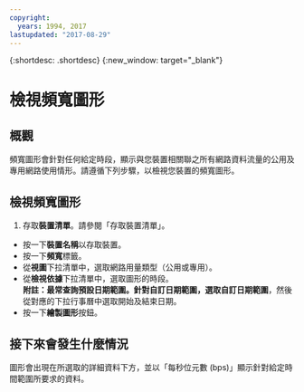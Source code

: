 ```yaml
---
copyright:
  years: 1994, 2017
lastupdated: "2017-08-29"
---
```


{:shortdesc: .shortdesc}
{:new_window: target="_blank"}

# 檢視頻寬圖形

## 概觀

頻寬圖形會針對任何給定時段，顯示與您裝置相關聯之所有網路資料流量的公用及專用網路使用情形。請遵循下列步驟，以檢視您裝置的頻寬圖形。

## 檢視頻寬圖形

1. 存取**裝置清單**。請參閱「存取裝置清單」。
* 按一下**裝置名稱**以存取裝置。
* 按一下**頻寬**標籤。
* 從**視圖**下拉清單中，選取網路用量類型（公用或專用）。
* 從**檢視依據**下拉清單中，選取圖形的時段。<br/>**附註：**最常查詢預設日期範圍。針對自訂日期範圍，選取**自訂日期範圍**，然後從對應的下拉行事曆中選取開始及結束日期。
* 按一下**繪製圖形**按鈕。

## 接下來會發生什麼情況

圖形會出現在所選取的詳細資料下方，並以「每秒位元數 (bps)」顯示針對給定時間範圍所要求的資料。
